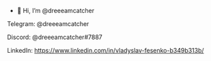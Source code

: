 - 👋 Hi, I’m @dreeeamcatcher

Telegram: @dreeeamcatcher

Discord: @dreeeamcatcher#7887

LinkedIn: https://www.linkedin.com/in/vladyslav-fesenko-b349b313b/

<!---
dreeeamcatcher/dreeeamcatcher is a ✨ special ✨ repository because its `README.md` (this file) appears on your GitHub profile.
You can click the Preview link to take a look at your changes.
--->
